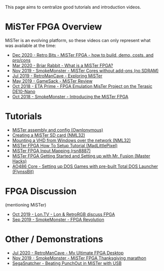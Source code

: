 This page aims to centralize good tutorials and introduction videos.

# MiSTer FPGA Overview
MiSTer is an evolving platform, so these videos can only represent what was available at the time:
* [Dec 2020 - Retro Bits - MiSTer FPGA - how to build, demo, costs, and pro/cons](https://www.youtube.com/watch?v=-IP0k3GatHE)
* [Mar 2020 - Briar Rabbit - What is a MiSTer FPGA?](https://www.youtube.com/watch?v=lJZwMUaJmc0)
* [Nov 2019 - SmokeMonster - MiSTer Cores without add-ons (no SDRAM)](https://www.youtube.com/watch?v=_g471imXA7U)
* [Jul 2019 - RetroManCave - Exploring MiSTer](https://www.youtube.com/watch?v=e5yPbzD-W-I)
* [May 2019 - GameSack - MiSTer Review](https://www.youtube.com/watch?v=dibLXWdX5-M)
* [Oct 2018 - ETA Prime - FPGA Emulation MisTer Project on the Terasic DE10-Nano](https://www.youtube.com/watch?v=1jb8YPXc8DA&t=762s)
* [Oct 2018 - SmokeMonster - Introducing the MiSTer FPGA](https://www.youtube.com/watch?v=igiVHfBzX8w)

# Tutorials
* [MiSTer assembly and config (Ownlonymous)](https://www.youtube.com/watch?v=9CGZtv7vj5A)
* [Creating a MiSTer SD card (NML32)](https://www.youtube.com/watch?v=lPObjJvPeW0)
* [Mounting a VHD from Windows over the network (NML32)](https://www.youtube.com/watch?v=OR0wVkt3kY8)
* [MiSTer FPGA How To Setup Tutorial (MadLittlePixel)](https://www.youtube.com/watch?v=OkQJ0Vc75AE)
* [MiSTer FPGA Input Mapping (rsn8887)](https://www.youtube.com/watch?v=8tGPDTcuDSE)
* [MiSTer FPGA Getting Started and Setting up with Mr. Fusion (Master Hacks)](https://www.youtube.com/watch?v=1EMz1a87FO0)
* [AO486 Core - Setting up DOS Games with pre-built Total DOS Launcher (FlynssBit)](https://www.youtube.com/watch?v=rLpAUtALJfw)

# FPGA Discussion 
(mentioning MiSTer)
* [Oct 2019 - Lon.TV - Lon & RetroRGB discuss FPGA](https://www.youtube.com/watch?v=NJtwaHeGmrk)
* [Sep 2019 - SmokeMonster - FPGA Revolution](https://www.youtube.com/watch?v=X2G0WJ-Z9tk)

# Other / Demonstrations
* [Jul 2020 - RetroManCave - My Ultimate FPGA Desktop](https://www.youtube.com/watch?v=TCQuUwHH45w)
* [Nov 2019 - SmokeMonster - MiSTer FPGA Thanksgiving marathon](https://www.youtube.com/watch?v=XEEm6cQ49qo&list=PLsLxmNa35KdhlcFUmsPkD5uvXiM6cIJCa&index=54)
* [SegaSnatcher - Beating PunchOut in MiSTer with USB](https://www.youtube.com/watch?v=1sWzK7ivYcA)

